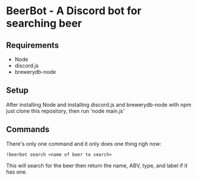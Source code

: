 # BeerBot - A Discord bot for searching beer

## Requirements

- Node
- discord.js
- brewerydb-node

## Setup

After installing Node and installing discord.js and brewerydb-node with npm
just clone this repository, then run 'node main.js'

## Commands

There's only one command and it only does one thing righ now:

```
!beerbot search <name of beer to search>
```

This will search for the beer then return the name, ABV, type, and label if it
has one.
